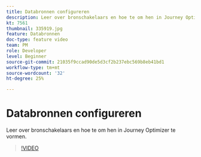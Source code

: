 ```yaml
---
title: Databronnen configureren
description: Leer over bronschakelaars en hoe te om hen in Journey Optimizer te vormen.
kt: 7561
thumbnail: 335919.jpg
feature: Databronnen
doc-type: feature video
team: PM
role: Developer
level: Beginner
source-git-commit: 21035f9ccad90de5d3cf2b237ebc569b8eb41bd1
workflow-type: tm+mt
source-wordcount: '32'
ht-degree: 25%

---
```



# Databronnen configureren

Leer over bronschakelaars en hoe te om hen in Journey Optimizer te vormen.

>[!VIDEO](https://video.tv.adobe.com/v/335919?quality=12)

